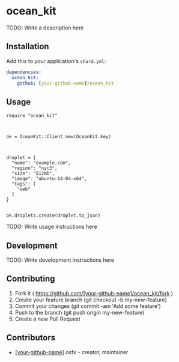 # ocean_kit

TODO: Write a description here

## Installation


Add this to your application's `shard.yml`:

```yaml
dependencies:
  ocean_kit:
    github: [your-github-name]/ocean_kit
```


## Usage


```crystal
require "ocean_kit"



ok = OceanKit::Client.new(OceanKit.key)



droplet = {
  "name": "example.com",
  "region": "nyc3",
  "size": "512mb",
  "image": "ubuntu-14-04-x64",
  "tags": [
    "web"
  ]
}


ok.droplets.create(droplet.to_json)

```


TODO: Write usage instructions here

## Development

TODO: Write development instructions here

## Contributing

1. Fork it ( https://github.com/[your-github-name]/ocean_kit/fork )
2. Create your feature branch (git checkout -b my-new-feature)
3. Commit your changes (git commit -am 'Add some feature')
4. Push to the branch (git push origin my-new-feature)
5. Create a new Pull Request

## Contributors

- [[your-github-name]](https://github.com/[your-github-name]) osfx - creator, maintainer

